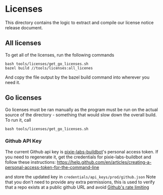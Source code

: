 # Licenses
This directory contains the logic to extract and compile our license notice release document. 

## All licenses
To get all of the licenses, run the following commands
```
bash tools/licenses/get_go_licenses.sh
bazel build //tools/licenses:all_licenes
```
And copy the file output by the bazel build command into wherever you need it.

## Go licenses

Go licenses must be ran manually as the program must be run on the actual source of the 
directory - something that would slow down the overall build. To run it, call
```
bash tools/licenses/get_go_licenses.sh
```


### Github API Key
The current Github api key is [pixie-labs-buildbot](https://github.com/pixie-labs-buildbot)'s personal access token. If you need to regenerate it, get the credentials for pixie-labs-buildbot and follow these instructions:
https://help.github.com/en/articles/creating-a-personal-access-token-for-the-command-line

and store the updated key in `credentials/api_keys/prod/github.json`
Note that you don't need to provide any extra permissions, this is used to verify that a repo exists at a public
github URL and avoid [Github's rate limiting](https://developer.github.com/v3/rate_limit/)




